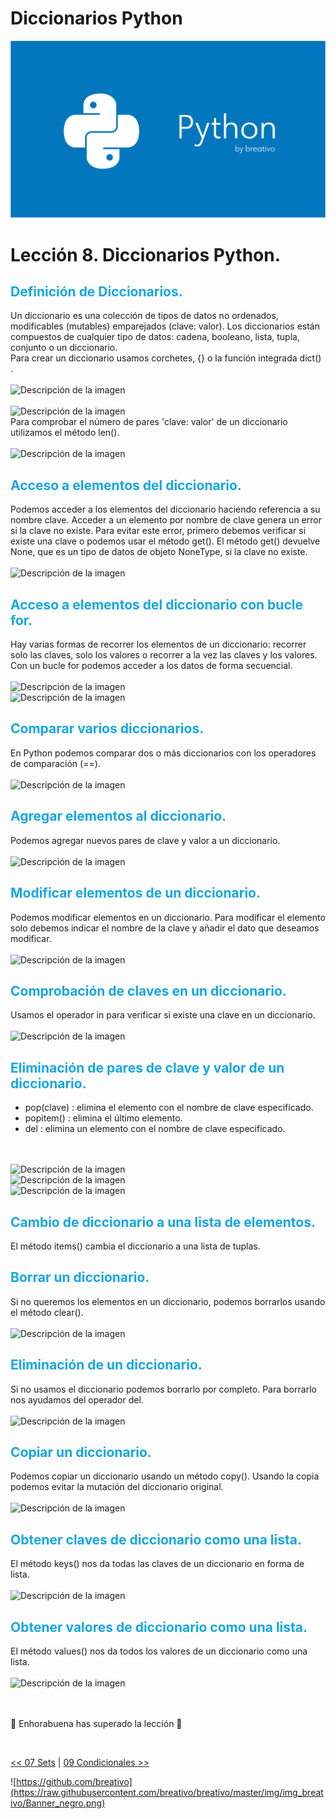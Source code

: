 # Diccionarios Python

![Variables Python](https://github.com/breativo/Python_by_breativo/blob/master/img/Banner_Python_by_breativo.png?raw=true)

# Lección 8. Diccionarios Python.

<h2 style="color:#15A7E1">Definición de Diccionarios.</h2>
Un diccionario es una colección de tipos de datos no ordenados, modificables (mutables) emparejados (clave: valor). Los diccionarios están compuestos de cualquier tipo de datos: cadena, booleano, lista, tupla, conjunto o un diccionario. 

</br>
Para crear un diccionario usamos corchetes, {} o la función integrada dict() .
</br>
</br>
<image src="./img/sintaxis_diccionario.png" alt="Descripción de la imagen">
</br>
</br>
<image src="./img/crear_diccionarios.png" alt="Descripción de la imagen">
</br>
Para comprobar el número de pares 'clave: valor' de un diccionario utilizamos el método len().

</br>
</br>
<image src="./img/len_diccionario.png" alt="Descripción de la imagen">
</br>

<h2 style="color:#15A7E1">Acceso a elementos del diccionario.</h2>
Podemos acceder a los elementos del diccionario haciendo referencia a su nombre clave. Acceder a un elemento por nombre de clave genera un error si la clave no existe. Para evitar este error, primero debemos verificar si existe una clave o podemos usar el método get(). El método get() devuelve None, que es un tipo de datos de objeto NoneType, si la clave no existe.

</br>
</br>
<image src="./img/acceso_elementos_diccionarios.png" alt="Descripción de la imagen">

<h2 style="color:#15A7E1">Acceso a elementos del diccionario con bucle for.</h2>
Hay varias formas de recorrer los elementos de un diccionario: recorrer solo las claves, solo los valores o recorrer a la vez las claves y los valores. Con un bucle for podemos acceder a los datos de forma secuencial.

</br>
</br>
<image src="./img/acceso_elementos_for_diccionarios_uno.png" alt="Descripción de la imagen">
</br>
<image src="./img/acceso_elementos_for_diccionarios_dos.png" alt="Descripción de la imagen">

<h2 style="color:#15A7E1">Comparar varios diccionarios.</h2>
En Python podemos comparar dos o más diccionarios con los operadores de comparación (==).

</br>
</br>
<image src="./img/comparar_diccionarios.png" alt="Descripción de la imagen">
</br>

<h2 style="color:#15A7E1">Agregar elementos al diccionario.</h2>
Podemos agregar nuevos pares de clave y valor a un diccionario.

</br>
</br>
<image src="./img/agregar_elementos_diccionario.png" alt="Descripción de la imagen">
</br>

<h2 style="color:#15A7E1">Modificar elementos de un diccionario.</h2>
Podemos modificar elementos en un diccionario. Para modificar el elemento solo debemos indicar el nombre de la clave y añadir el dato que deseamos modificar.

</br>
</br>
<image src="./img/modificar_elemento_diccionario.png" alt="Descripción de la imagen">
</br>

<h2 style="color:#15A7E1">Comprobación de claves en un diccionario.</h2>
Usamos el operador in para verificar si existe una clave en un diccionario.

</br>
</br>
<image src="./img/comprobar_claves_diccionarios.png" alt="Descripción de la imagen">
</br>

<h2 style="color:#15A7E1">Eliminación de pares de clave y valor de un diccionario.</h2>

* pop(clave) : elimina el elemento con el nombre de clave especificado.
* popitem() : elimina el último elemento.
* del : elimina un elemento con el nombre de clave especificado.

</br>
</br>
<image src="./img/pop_diccionario.png" alt="Descripción de la imagen">
</br>
<image src="./img/popitem_diccionario.png" alt="Descripción de la imagen">
</br>
<image src="./img/del_diccionario.png" alt="Descripción de la imagen">

<h2 style="color:#15A7E1">Cambio de diccionario a una lista de elementos.</h2>
El método items() cambia el diccionario a una lista de tuplas.

<h2 style="color:#15A7E1">Borrar un diccionario.</h2>
Si no queremos los elementos en un diccionario, podemos borrarlos usando el método clear().

</br>
</br>
<image src="./img/borrar_diccionario.png" alt="Descripción de la imagen">
</br>

<h2 style="color:#15A7E1">Eliminación de un diccionario.</h2>
Si no usamos el diccionario podemos borrarlo por completo. Para borrarlo nos ayudamos del operador del.

</br>
</br>
<image src="./img/eliminar_diccionario.png" alt="Descripción de la imagen">
</br>

<h2 style="color:#15A7E1">Copiar un diccionario.</h2>
Podemos copiar un diccionario usando un método copy(). Usando la copia podemos evitar la mutación del diccionario original.

</br>
</br>
<image src="./img/copiar_diccionario.png" alt="Descripción de la imagen">
</br>

<h2 style="color:#15A7E1">Obtener claves de diccionario como una lista.</h2>
El método keys() nos da todas las claves de un diccionario en forma de lista.

</br>
</br>
<image src="./img/claves_diccionario.png" alt="Descripción de la imagen">
</br>

<h2 style="color:#15A7E1">Obtener valores de diccionario como una lista.</h2>
El método values() nos da todos los valores de un diccionario como una lista.

</br>
</br>
<image src="./img/valores_diccionario.png" alt="Descripción de la imagen">
</br>

</br>
</br>

🎉 Enhorabuena has superado la lección 🎉

</br>

[<< 07 Sets](../07_Sets_Python) | [09 Condicionales >>](../09_Condicionales_Python)

![https://github.com/breativo](https://raw.githubusercontent.com/breativo/breativo/master/img/img_breativo/Banner_negro.png)

